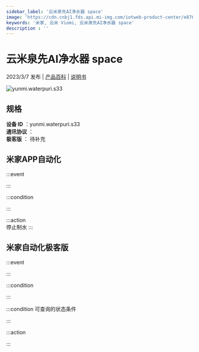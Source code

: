 ```yaml
---
sidebar_label: '云米泉先AI净水器 space'
image: 'https://cdn.cnbj1.fds.api.mi-img.com/iotweb-product-center/e876abac0f4626e3bfd50d8228d1f8de_1676009458245.png?GalaxyAccessKeyId=AKVGLQWBOVIRQ3XLEW&Expires=9223372036854775807&Signature=PuA7pVstlAQHjvXczUtWFAdFGzQ='
keywords: '米家, 云米 Viomi, 云米泉先AI净水器 space'
description : ''
---
```

# 云米泉先AI净水器 space

2023/3/7 发布 | [产品百科](https://home.mi.com/webapp/content/baike/product/index.html?model=yunmi.waterpuri.s33/) | [说明书](https://home.mi.com/views/introduction.html?model=yunmi.waterpuri.s33&region=cn)

![yunmi.waterpuri.s33](https://cdn.cnbj1.fds.api.mi-img.com/iotweb-product-center/e876abac0f4626e3bfd50d8228d1f8de_1676009458245.png?GalaxyAccessKeyId=AKVGLQWBOVIRQ3XLEW&Expires=9223372036854775807&Signature=PuA7pVstlAQHjvXczUtWFAdFGzQ=)

## 规格  
> 
**设备 ID** ：yunmi.waterpuri.s33  
**通讯协议** ：  
**极客版**  ： 待补充 


## 米家APP自动化  

:::event  

:::

:::condition  

:::

:::action   
停止制水
:::

## 米家自动化极客版  

:::event  

:::

:::condition  

:::

:::condition 可查询的状态条件  

:::

:::action  

:::

        
